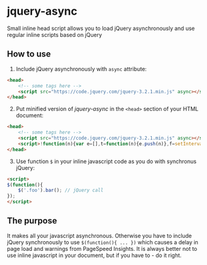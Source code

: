 # jquery-async
Small inline head script allows you to load jQuery asynchronously and use regular inline scripts based on jQuery

## How to use
1. Include jQuery asynchronously with `async` attribute:
```html
<head>
	<!-- some tags here -->
	<script src="https://code.jquery.com/jquery-3.2.1.min.js" async></script>
</head>
```
2. Put minified version of *jquery-async* in the `<head>` section of your HTML document:
```html
<head>
	<!-- some tags here -->
	<script src="https://code.jquery.com/jquery-3.2.1.min.js" async></script>
	<script>!function(n){var e=[],t=function(n){e.push(n)},f=setInterval(function(){if("function"==typeof jQuery){clearInterval(f);for(var n=0,t=e.length;t>n;n++)jQuery(e[n])}},50);"undefined"==typeof n.$&&(n.$=t)}(window);</script>
</head>
```
3. Use function `$` in your inline javascript code as you do with synchronus jQuery:
```html
<script>
$(function(){
    $('.foo').bar(); // jQuery call
});
</script>
```
## The purpose

It makes all your javascript asynchronous. Otherwise you have to include jQuery synchronously to use `$(function(){ ... })` which causes a delay in page load and warnings from PageSpeed Insights.
It is always better not to use inline javascript in your document, but if you have to - do it right.